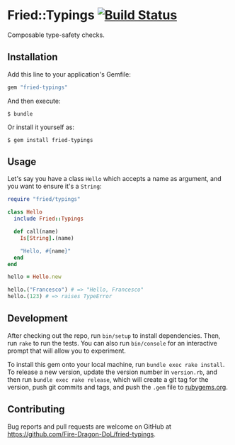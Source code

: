 # Fried::Typings [![Build Status][test-badge]][test-link]

Composable type-safety checks.

## Installation

Add this line to your application's Gemfile:

```ruby
gem "fried-typings"
```

And then execute:

    $ bundle

Or install it yourself as:

    $ gem install fried-typings

## Usage

Let's say you have a class `Hello` which accepts a name as argument, and you
want to ensure it's a `String`:

```ruby
require "fried/typings"

class Hello
  include Fried::Typings

  def call(name)
    Is[String].(name)

    "Hello, #{name}"
  end
end

hello = Hello.new

hello.("Francesco") # => "Hello, Francesco"
hello.(123) # => raises TypeError
```


## Development

After checking out the repo, run `bin/setup` to install dependencies. Then, run `rake` to run the tests. You can also run `bin/console` for an interactive prompt that will allow you to experiment.

To install this gem onto your local machine, run `bundle exec rake install`. To release a new version, update the version number in `version.rb`, and then run `bundle exec rake release`, which will create a git tag for the version, push git commits and tags, and push the `.gem` file to [rubygems.org](https://rubygems.org).

## Contributing

Bug reports and pull requests are welcome on GitHub at https://github.com/Fire-Dragon-DoL/fried-typings.

[test-badge]: https://travis-ci.org/Fire-Dragon-DoL/fried-typings.svg?branch=master
[test-link]: https://travis-ci.org/Fire-Dragon-DoL/fried-typings
